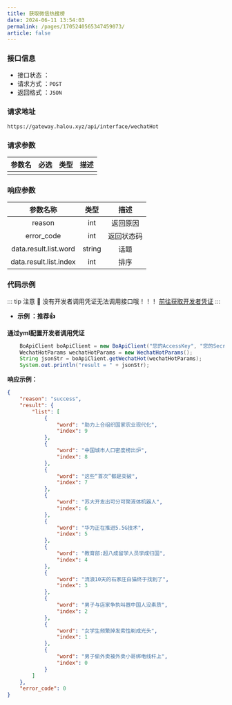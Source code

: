 ```yaml
---
title: 获取微信热搜榜
date: 2024-06-11 13:54:03
permalink: /pages/1705240565347459073/
article: false
---
```


### 接口信息

- 接口状态 ： <Badge text="正常"/>
- 请求方式 ：`POST`
- 返回格式 ：`JSON`

### 请求地址

```shell
https://gateway.halou.xyz/api/interface/wechatHot
```

### 请求参数

| 参数名 | 必选 | 类型 | 描述 |
|:------:|:----:|:----:|:----:|
|        |      |      |      |

### 响应参数

|        参数名称        |  类型  |    描述    |
|:----------------------:|:------:|:--------:|
|         reason         |  int   |  返回原因  |
|       error_code       |  int   | 返回状态码 |
| data.result.list.word  | string |    话题    |
| data.result.list.index |  int   |    排序    |

### 代码示例

::: tip 注意 🔔️
没有开发者调用凭证无法调用接口哦！！！ [前往获取开发者凭证](http://api.halou.xyz/account/center)
:::



- **示例 ：推荐👍**

**通过yml配置开发者调用凭证**

```java
    BoApiClient boApiClient = new BoApiClient("您的AccessKey", "您的SecretKey");
    WechatHotParams wechatHotParams = new WechatHotParams();
    String jsonStr = boApiClient.getWechatHot(wechatHotParams);
    System.out.println("result = " + jsonStr);
```

**响应示例：**

```json
{
    "reason": "success",
    "result": {
        "list": [
            {
                "word": "助力上合组织国家农业现代化",
                "index": 9
            },
            {
                "word": "中国城市人口密度榜出炉",
                "index": 8
            },
            {
                "word": "这些“首次”都是突破",
                "index": 7
            },
            {
                "word": "苏大开发出可分可聚液体机器人",
                "index": 6
            },
            {
                "word": "华为正在推进5.5G技术",
                "index": 5
            },
            {
                "word": "教育部:超八成留学人员学成归国",
                "index": 4
            },
            {
                "word": "流浪10天的石家庄白猫终于找到了",
                "index": 3
            },
            {
                "word": "男子与店家争执叫嚣中国人没素质",
                "index": 2
            },
            {
                "word": "女学生频繁掉发索性剃成光头",
                "index": 1
            },
            {
                "word": "男子偷外卖被外卖小哥绑电线杆上",
                "index": 0
            }
        ]
    },
    "error_code": 0
}
```

<!-- #### **更多示例详见：[BoAPI-SDK-Demo 示例项目](https://github.com/tang-amber/BoAPI-sdk-demo/blob/master/src/main/java/icu/qimuu/qiapisdkdemo/controller/InvokeController.java)** -->

